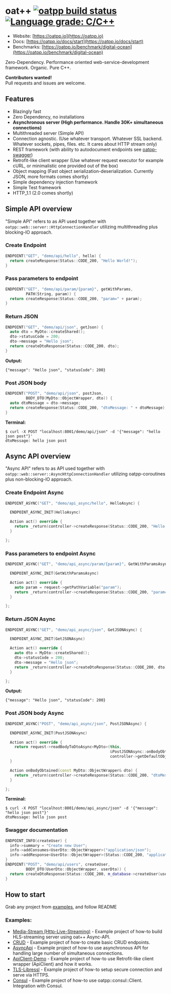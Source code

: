 # oat++ [![oatpp build status](https://dev.azure.com/lganzzzo/lganzzzo/_apis/build/status/oatpp.oatpp)](https://dev.azure.com/lganzzzo/lganzzzo/_build?definitionId=1) [![Language grade: C/C++](https://img.shields.io/lgtm/grade/cpp/g/oatpp/oatpp.svg?logo=lgtm&logoWidth=18)](https://lgtm.com/projects/g/oatpp/oatpp/context:cpp)

- Website: [https://oatpp.io](https://oatpp.io)
- Docs: [https://oatpp.io/docs/start](https://oatpp.io/docs/start)
- Benchmarks: [https://oatpp.io/benchmark/digital-ocean](https://oatpp.io/benchmark/digital-ocean)

Zero-Dependency. Performance oriented web-service-development framework.
Organic. Pure C++.

**Contributors wanted!**  
Pull requests and issues are welcome.

## Features

- Blazingly fast
- Zero Dependency, no installations
- **Asynchronous server (High performance. Handle 30K+ simultaneous connections)**
- Multithreaded server (Simple API)
- Connection agnostic. (Use whatever transport. Whatever SSL backend. Whatever sockets, pipes, files. etc. It cares about HTTP stream only)
- REST framework (with ability to autodocument endpoints see [oatpp-swagger](https://github.com/oatpp/oatpp-swagger))
- Retrofit-like client wrapper (Use whatever request executor for example cURL, or minimalistic one provided out of the box)
- Object mapping (Fast object serialization-deserialization. Currently JSON, more formats comes shortly)
- Simple dependency injection framework
- Simple Test framework
- HTTP_1.1 (2.0 comes shortly)

## Simple API overview
"Simple API" refers to as API used together with ```oatpp::web::server::HttpConnectionHandler``` utilizing multithreading plus blocking-IO approach. 

### Create Endpoint

```c++
ENDPOINT("GET", "demo/api/hello", hello) {
  return createResponse(Status::CODE_200, "Hello World!");
}
```

### Pass parameters to endpoint

```c++
ENDPOINT("GET", "demo/api/param/{param}", getWithParams,
         PATH(String, param)) {
  return createResponse(Status::CODE_200, "param=" + param);
}
```

### Return JSON

```c++
ENDPOINT("GET", "demo/api/json", getJson) {
  auto dto = MyDto::createShared();
  dto->statusCode = 200;
  dto->message = "Hello json";
  return createDtoResponse(Status::CODE_200, dto);
}
```
**Output:**
```
{"message": "Hello json", "statusCode": 200}
```

### Post JSON body

```c++
ENDPOINT("POST", "demo/api/json", postJson,
         BODY_DTO(MyDto::ObjectWrapper, dto)) {
  auto dtoMessage = dto->message;
  return createResponse(Status::CODE_200, "dtoMessage: " + dtoMessage);
}
```

**Terminal:**

```
$ curl -X POST "localhost:8001/demo/api/json" -d '{"message": "hello json post"}'
dtoMessage: hello json post
```

## Async API overview
"Async API" refers to as API used together with ```oatpp::web::server::AsyncHttpConnectionHandler``` utilizing oatpp-coroutines plus non-blocking-IO approach. 

### Create Endpoint Async
```c++
ENDPOINT_ASYNC("GET", "demo/api_async/hello", HelloAsync) {

  ENDPOINT_ASYNC_INIT(HelloAsync)

  Action act() override {
    return _return(controller->createResponse(Status::CODE_200, "Hello World Async API!"));
  }

};
```

### Pass parameters to endpoint Async
```c++
ENDPOINT_ASYNC("GET", "demo/api_async/param/{param}", GetWithParamsAsync) {

  ENDPOINT_ASYNC_INIT(GetWithParamsAsync)

  Action act() override {
    auto param = request->getPathVariable("param");
    return _return(controller->createResponse(Status::CODE_200, "param=" + param));
  }

};
```

### Return JSON Async
```c++
ENDPOINT_ASYNC("GET", "demo/api_async/json", GetJSONAsync) {

  ENDPOINT_ASYNC_INIT(GetJSONAsync)

  Action act() override {
    auto dto = MyDto::createShared();
    dto->statusCode = 200;
    dto->message = "Hello json";
    return _return(controller->createDtoResponse(Status::CODE_200, dto));
  }

};
```

**Output:**
```
{"message": "Hello json", "statusCode": 200}
```

### Post JSON body Async
```c++
ENDPOINT_ASYNC("POST", "demo/api_async/json", PostJSONAsync) {

  ENDPOINT_ASYNC_INIT(PostJSONAsync)

  Action act() override {
    return request->readBodyToDtoAsync<MyDto>(this,
                                              &PostJSONAsync::onBodyObtained,
                                              controller->getDefaultObjectMapper());
  }

  Action onBodyObtained(const MyDto::ObjectWrapper& dto) {
    return _return(controller->createResponse(Status::CODE_200, "dtoMessage: " + dto->message));
  }

};
```

**Terminal:**
```
$ curl -X POST "localhost:8001/demo/api_async/json" -d '{"message": "hello json post"}'
dtoMessage: hello json post
```

### Swagger documentation

```c++
ENDPOINT_INFO(createUser) {
  info->summary = "Create new User";
  info->addConsumes<UserDto::ObjectWrapper>("application/json");
  info->addResponse<UserDto::ObjectWrapper>(Status::CODE_200, "application/json");
}
ENDPOINT("POST", "demo/api/users", createUser,
         BODY_DTO(UserDto::ObjectWrapper, userDto)) {
  return createDtoResponse(Status::CODE_200, m_database->createUser(userDto));
}
```

## How to start

Grab any project from [examples](https://github.com/oatpp/oatpp-examples), and follow README

### Examples:

- [Media-Stream (Http-Live-Streaming)](https://github.com/oatpp/oatpp-examples/tree/master/Media-Stream) - Example project of how-to build HLS-streaming server using oat++ Async-API.
- [CRUD](https://github.com/oatpp/oatpp-examples/tree/master/crud) - Example project of how-to create basic CRUD endpoints.
- [AsyncApi](https://github.com/oatpp/oatpp-examples/tree/master/AsyncApi) - Example project of how-to use asynchronous API for handling large number of simultaneous connections.
- [ApiClient-Demo](https://github.com/oatpp/oatpp-examples/tree/master/ApiClient-Demo) - Example project of how-to use Retrofit-like client wrapper (ApiClient) and how it works.
- [TLS-Libressl](https://github.com/oatpp/oatpp-examples/tree/master/tls-libressl) - Example project of how-to setup secure connection and serve via HTTPS.
- [Consul](https://github.com/oatpp/oatpp-examples/tree/master/consul) - Example project of how-to use oatpp::consul::Client. Integration with Consul.
